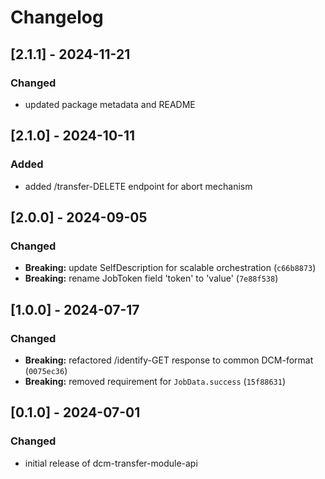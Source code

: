 # Changelog

## [2.1.1] - 2024-11-21

### Changed

- updated package metadata and README

## [2.1.0] - 2024-10-11

### Added

- added /transfer-DELETE endpoint for abort mechanism

## [2.0.0] - 2024-09-05

### Changed

- **Breaking:** update SelfDescription for scalable orchestration (`c66b8873`)
- **Breaking:** rename JobToken field 'token' to 'value' (`7e88f538`)

## [1.0.0] - 2024-07-17

### Changed

- **Breaking:** refactored /identify-GET response to common DCM-format (`0075ec36`)
- **Breaking:** removed requirement for `JobData.success` (`15f88631`)

## [0.1.0] - 2024-07-01

### Changed

- initial release of dcm-transfer-module-api

